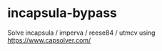 # incapsula-bypass
Solve incapsula / imperva / reese84 / utmcv using https://www.capsolver.com/
                        